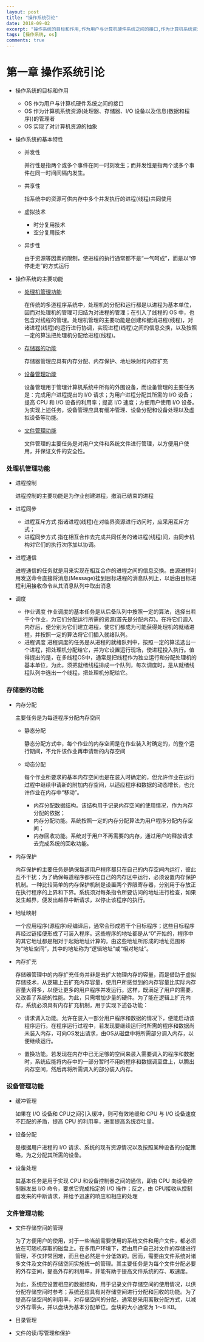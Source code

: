 ```yaml
---
layout: post
title: "操作系统引论"
date: 2018-09-02
excerpt: "操作系统的目标和作用,作为用户与计算机硬件系统之间的接口,作为计算机系统资源(处理器、存储器、I/O 设备以及信息(数据和程序))的管理者, OS 实现了对计算机资源的抽象"
tags: [操作系统, os]
comments: true
---
```


# 第一章 操作系统引论

- 操作系统的目标和作用
    - OS 作为用户与计算机硬件系统之间的接口
    - OS 作为计算机系统资源(处理器、存储器、I/O 设备以及信息(数据和程序))的管理者
    - OS 实现了对计算机资源的抽象

- 操作系统的基本特性
   - 并发性

        并行性是指两个或多个事件在同一时刻发生；而并发性是指两个或多个事件在同一时间间隔内发生。

   - 共享性

        指系统中的资源可供内存中多个并发执行的进程(线程)共同使用

    - 虚拟技术

        - 时分复用技术
        - 空分复用技术

    - 异步性

        由于资源等因素的限制，使进程的执行通常都不是“一气呵成”，而是以“停停走走”的方式运行

- 操作系统的主要功能

    - [处理机管理功能](#处理机管理功能)

        在传统的多道程序系统中，处理机的分配和运行都是以进程为基本单位，因而对处理机的管理可归结为对进程的管理；在引入了线程的 OS 中，也包含对线程的管理。处理机管理的主要功能是创建和撤消进程(线程)，对诸进程(线程)的运行进行协调，实现进程(线程)之间的信息交换，以及按照一定的算法把处理机分配给进程(线程)。

    - [存储器的功能](#存储器的功能)

        存储器管理应具有内存分配、内存保护、地址映射和内存扩充

    - [设备管理功能](#设备管理功能)

        设备管理用于管理计算机系统中所有的外围设备，而设备管理的主要任务是：完成用户进程提出的 I/O 请求；为用户进程分配其所需的 I/O 设备；提高 CPU 和 I/O 设备的利用率；提高 I/O 速度；方便用户使用 I/O 设备。为实现上述任务，设备管理应具有缓冲管理、设备分配和设备处理以及虚拟设备等功能。

    - [文件管理功能](#文件管理功能)

       文件管理的主要任务是对用户文件和系统文件进行管理，以方便用户使用，并保证文件的安全性。

### <span id="p1">处理机管理功能</span>
- 进程控制

    进程控制的主要功能是为作业创建进程，撤消已结束的进程

- 进程同步

    - 进程互斥方式
        指诸进程(线程)在对临界资源进行访问时，应采用互斥方式；
    - 进程同步方式
        指在相互合作去完成共同任务的诸进程(线程)间，由同步机构对它们的执行次序加以协调。

- 进程通信

    进程通信的任务就是用来实现在相互合作的进程之间的信息交换。由源进程利用发送命令直接将消息(Message)挂到目标进程的消息队列上，以后由目标进程利用接收命令从其消息队列中取出消息
- 调度

    - 作业调度
        作业调度的基本任务是从后备队列中按照一定的算法，选择出若干个作业，为它们分配运行所需的资源(首先是分配内存)。在将它们调入内存后，便分别为它们建立进程，使它们都成为可能获得处理机的就绪进程，并按照一定的算法将它们插入就绪队列。
    - 进程调度
        进程调度的任务是从进程的就绪队列中，按照一定的算法选出一个进程，把处理机分配给它，并为它设置运行现场，使进程投入执行。值得提出的是，在多线程OS中，通常是把线程作为独立运行和分配处理机的基本单位，为此，须把就绪线程排成一个队列，每次调度时，是从就绪线程队列中选出一个线程，把处理机分配给它。


### <span id="p2">存储器的功能</span>
- 内存分配

    主要任务是为每道程序分配内存空间

    - 静态分配

        静态分配方式中，每个作业的内存空间是在作业装入时确定的，的整个运行期间，不允许该作业再申请新的内存空间

    - 动态分配

        每个作业所要求的基本内存空间也是在装入时确定的，但允许作业在运行过程中继续申请新的附加内存空间，以适应程序和数据的动态增长，也允许作业在内存中“移动”。

        - 内存分配数据结构。该结构用于记录内存空间的使用情况，作为内存分配的依据；
        - 内存分配功能。系统按照一定的内存分配算法为用户程序分配内存空间；
        - 内存回收功能。系统对于用户不再需要的内存，通过用户的释放请求去完成系统的回收功能。

- 内存保护

    内存保护的主要任务是确保每道用户程序都只在自己的内存空间内运行，彼此互不干扰；为了确保每道程序都只在自己的内存区中运行，必须设置内存保护机制。一种比较简单的内存保护机制是设置两个界限寄存器，分别用于存放正在执行程序的上界和下界。系统须对每条指令所要访问的地址进行检查，如果发生越界，便发出越界中断请求，以停止该程序的执行。

- 地址映射

    一个应用程序(源程序)经编译后，通常会形成若干个目标程序；这些目标程序再经过链接便形成了可装入程序。这些程序的地址都是从“0”开始的，程序中的其它地址都是相对于起始地址计算的。由这些地址所形成的地址范围称为“地址空间”，其中的地址称为“逻辑地址”或“相对地址”。

- 内存扩充

    存储器管理中的内存扩充任务并非是去扩大物理内存的容量，而是借助于虚拟存储技术，从逻辑上去扩充内存容量，使用户所感觉到的内存容量比实际内存容量大得多，以便让更多的用户程序并发运行。这样，既满足了用户的需要，又改善了系统的性能。为此，只需增加少量的硬件。为了能在逻辑上扩充内存，系统必须具有内存扩充机制，用于实现下述各功能：

    - 请求调入功能。允许在装入一部分用户程序和数据的情况下，便能启动该程序运行。在程序运行过程中，若发现要继续运行时所需的程序和数据尚未装入内存，可向OS发出请求，由OS从磁盘中将所需部分调入内存，以便继续运行。

    - 置换功能。若发现在内存中已无足够的空间来装入需要调入的程序和数据时，系统应能将内存中的一部分暂时不用的程序和数据调至盘上，以腾出内存空间，然后再将所需调入的部分装入内存。

### <span id="p3">设备管理功能</span>
- 缓冲管理

    如果在 I/O 设备和 CPU之间引入缓冲，则可有效地缓和 CPU 与 I/O 设备速度不匹配的矛盾，提高 CPU 的利用率，进而提高系统吞吐量。

- 设备分配

    是根据用户进程的 I/O 请求、系统的现有资源情况以及按照某种设备的分配策略，为之分配其所需的设备。

- 设备处理

    其基本任务是用于实现 CPU 和设备控制器之间的通信，即由 CPU 向设备控制器发出 I/O 命令，要求它完成指定的 I/O 操作；反之，由 CPU接收从控制器发来的中断请求，并给予迅速的响应和相应的处理

### <span id="p4">文件管理功能</span>
- 文件存储空间的管理

    为了方便用户的使用，对于一些当前需要使用的系统文件和用户文件，都必须放在可随机存取的磁盘上。在多用户环境下，若由用户自己对文件的存储进行管理，不仅非常困难，而且也必然是十分低效的。因而，需要由文件系统对诸多文件及文件的存储空间实施统一的管理。其主要任务是为每个文件分配必要的外存空间，提高外存的利用率，并能有助于提高文件系统的存、取速度。

    为此，系统应设置相应的数据结构，用于记录文件存储空间的使用情况，以供分配存储空间时参考；系统还应具有对存储空间进行分配和回收的功能。为了提高存储空间的利用率，对存储空间的分配，通常是采用离散分配方式，以减少外存零头，并以盘块为基本分配单位。盘块的大小通常为 1～8 KB。

- 目录管理
- 文件的读/写管理和保护
